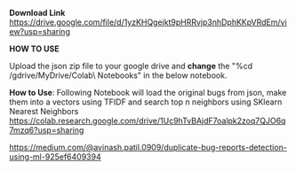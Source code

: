 **Download Link**
https://drive.google.com/file/d/1yzKHQgejkt9pHRRvjp3nhDphKKpVRdEm/view?usp=sharing

**HOW TO USE**

Upload the json zip file to your google drive and **change** the "%cd /gdrive/MyDrive/Colab\ Notebooks" in the below notebook.

**How to Use**: Following Notebook will load the original bugs from json, make them into a vectors using TFIDF and search top n neighbors using SKlearn Nearest Neighbors 
https://colab.research.google.com/drive/1Uc9hTvBAjdF7oalpk2zoq7QJO6q7mzq6?usp=sharing

https://medium.com/@avinash.patil.0909/duplicate-bug-reports-detection-using-ml-925ef6409394
